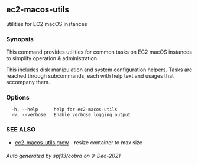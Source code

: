 ## ec2-macos-utils

utilities for EC2 macOS instances

### Synopsis

This command provides utilities for common tasks on EC2 macOS instances to simplify operation & administration.

This includes disk manipulation and system configuration helpers. Tasks are reached through subcommands, each with 
help text and usages that accompany them.

### Options

```
  -h, --help      help for ec2-macos-utils
  -v, --verbose   Enable verbose logging output
```

### SEE ALSO

* [ec2-macos-utils grow](ec2-macos-utils_grow.md)	 - resize container to max size

###### Auto generated by spf13/cobra on 9-Dec-2021

